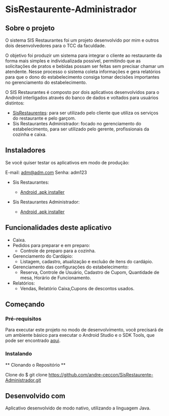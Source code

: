 # SisRestaurente-Administrador

## Sobre o projeto
O sistema SIS Restaurantes foi um projeto desenvolvido por mim e outros dois desenvolvedores para o TCC da faculdade.

O objetivo foi produzir um sistema para integrar o cliente ao restaurante da forma mais simples e individualizada possível, permitindo que as solicitações de pratos e bebidas possam ser feitas sem precisar chamar um atendente. Nesse processo o sistema coleta informações e gera relatórios para que o dono do estabelecimento consiga tomar decisões importantes no gerenciamento do estabelecimento.
	
O SIS Restaurantes é composto por dois aplicativos desenvolvidos para o Android interligados através do banco de dados e voltados para usuários distintos:
  - [SisRestaurentes](https://github.com/lucasfelipes2395/SisRestaurentes): para ser utilizado pelo cliente que utiliza os serviços do restaurante e pelo garçom.
  - Sis Restaurantes Administrador: focado no gerenciamento do estabelecimento, para ser utilizado pelo gerente, profissionais da cozinha e caixa.

## Instaladores
Se você quiser testar os aplicativos em modo de produção:

E-mail: adm@adm.com 
Senha: adm123

- Sis Restaurantes:
  - [Android .apk installer](https://play.google.com/store/apps/details?id=br.com.grupo17.sisrestaurante&hl=pt-BR)
  
- Sis Restaurantes Administrador:
  - [Android .apk installer](https://play.google.com/store/apps/details?id=br.com.grupo17.sisrestaurentecozinha&hl=pt-BR)

## Funcionalidades deste aplicativo
  - Caixa.
  - Pedidos para preparar e em preparo:
    - Controle de preparo para a cozinha.
  - Gerenciamento do Cardápio:
    - Listagem, cadastro, atualização e excluão de itens do cardápio.
  - Gerenciamento das configurações do estabelecimento:
    - Reserva, Controle de Usuário, Cadastro de Cupom, Quantidade de mesa, Horário de Funcionamento.
  - Relatórios:
    - Vendas, Relatório Caixa,Cupons de descontos usados.

## Começando

### Pré-requisitos
Para executar este projeto no modo de desenvolvimento, você precisará de um ambiente básico para executar o Android Studio e o SDK Tools, que pode ser encontrado [aqui](https://developer.android.com/about).

### Instalando
** Clonando o Repositório **

Clone do $ git clone https://github.com/andre-ceccon/SisRestaurente-Administrador.git

## Desenvolvido com
Aplicativo desenvolvido de modo nativo, utilizando a linguagem Java.
